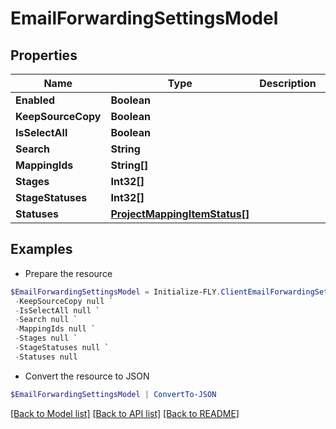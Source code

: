 # EmailForwardingSettingsModel
## Properties

Name | Type | Description | Notes
------------ | ------------- | ------------- | -------------
**Enabled** | **Boolean** |  | [optional] 
**KeepSourceCopy** | **Boolean** |  | [optional] 
**IsSelectAll** | **Boolean** |  | [optional] 
**Search** | **String** |  | [optional] 
**MappingIds** | **String[]** |  | [optional] 
**Stages** | **Int32[]** |  | [optional] 
**StageStatuses** | **Int32[]** |  | [optional] 
**Statuses** | [**ProjectMappingItemStatus[]**](ProjectMappingItemStatus.md) |  | [optional] 

## Examples

- Prepare the resource
```powershell
$EmailForwardingSettingsModel = Initialize-FLY.ClientEmailForwardingSettingsModel  -Enabled null `
 -KeepSourceCopy null `
 -IsSelectAll null `
 -Search null `
 -MappingIds null `
 -Stages null `
 -StageStatuses null `
 -Statuses null
```

- Convert the resource to JSON
```powershell
$EmailForwardingSettingsModel | ConvertTo-JSON
```

[[Back to Model list]](../README.md#documentation-for-models) [[Back to API list]](../README.md#documentation-for-api-endpoints) [[Back to README]](../README.md)

